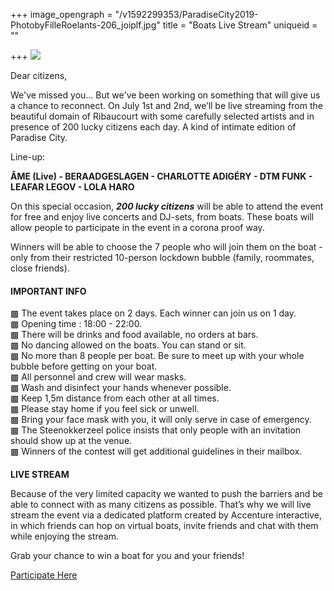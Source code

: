 +++
image_opengraph = "/v1592299353/ParadiseCity2019-PhotobyFilleRoelants-206_joiplf.jpg"
title = "Boats Live Stream"
uniqueid = ""

+++
![](https://res.cloudinary.com/dxswtxauo/image/upload/w_1000/f_auto/v1592299353/ParadiseCity2019-PhotobyFilleRoelants-206_joiplf.jpg)

Dear citizens,

We've missed you... But we've been working on something that will give us a chance to reconnect. On July 1st and 2nd, we’ll be live streaming from the beautiful domain of Ribaucourt with some carefully selected artists and in presence of 200 lucky citizens each day. A kind of intimate edition of Paradise City.

Line-up:

**ÂME (Live) - BERAADGESLAGEN - CHARLOTTE ADIGÉRY - DTM FUNK - LEAFAR LEGOV - LOLA HARO**

On this special occasion, **_200 lucky citizens_** will be able to attend the event for free and enjoy live concerts and DJ-sets, from boats. These boats will allow people to participate in the event in a corona proof way.

Winners will be able to choose the 7 people who will join them on the boat - only from their restricted 10-person lockdown bubble (family, roommates, close friends).

#### **IMPORTANT INFO**

▩ The event takes place on 2 days. Each winner can join us on 1 day.  
▩ Opening time : 18:00 - 22:00.  
▩ There will be drinks and food available, no orders at bars.  
▩ No dancing allowed on the boats. You can stand or sit.  
▩ No more than 8 people per boat. Be sure to meet up with your whole bubble before getting on your boat.  
▩ All personnel and crew will wear masks.  
▩ Wash and disinfect your hands whenever possible.  
▩ Keep 1,5m distance from each other at all times.  
▩ Please stay home if you feel sick or unwell.  
▩ Bring your face mask with you, it will only serve in case of emergency.  
▩ The Steenokkerzeel police insists that only people with an invitation should show up at the venue.  
▩ Winners of the contest will get additional guidelines in their mailbox.

####   
**LIVE STREAM**

Because of the very limited capacity we wanted to push the barriers and be able to connect with as many citizens as possible. That’s why we will live stream the event via a dedicated platform created by Accenture interactive, in which friends can hop on virtual boats, invite friends and chat with them while enjoying the stream.

Grab your chance to win a boat for you and your friends!

<a class="btn" href="www.paradisecity.be/boatsregistration"> Participate Here </a>